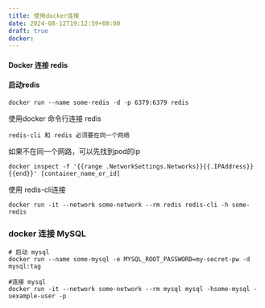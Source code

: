 ```yaml
---
title: 使用docker连接
date: 2024-08-12T19:12:59+08:00
draft: true
docker:
---
```

#### Docker 连接 redis

#### 启动redis
```shell
docker run --name some-redis -d -p 6379:6379 redis
```

使用docker 命令行连接 redis
```ad-important
redis-cli 和 redis 必须要在同一个网络  
```

如果不在同一个网路，可以先找到pod的ip
```shell
docker inspect -f '{{range .NetworkSettings.Networks}}{{.IPAddress}}{{end}}' [container_name_or_id]

```
使用 redis-cli连接
```shell
docker run -it --network some-network --rm redis redis-cli -h some-redis
```



### docker 连接 MySQL

```shell
# 启动 mysql
docker run --name some-mysql -e MYSQL_ROOT_PASSWORD=my-secret-pw -d mysql:tag

#连接 mysql
docker run -it --network some-network --rm mysql mysql -hsome-mysql -uexample-user -p
```
